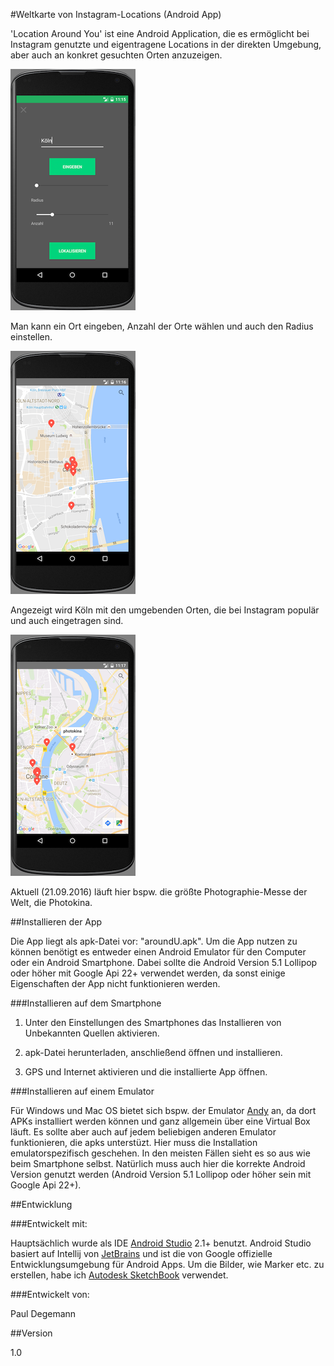 #Weltkarte von Instagram-Locations (Android App)

'Location Around You' ist eine Android Application, die es ermöglicht bei Instagram genutzte und eigentragene Locations in der direkten Umgebung, aber auch an konkret gesuchten Orten anzuzeigen.

   
![](bild1.png "Auswahl und Eingabe")
        
Man kann ein Ort eingeben, Anzahl der Orte wählen und auch den Radius einstellen.
   
   
![](bild2.png "Köln")    
  

Angezeigt wird Köln mit den umgebenden Orten, die bei Instagram populär und auch eingetragen sind.
     
     
![](bild3.png "photokina")
       
Aktuell (21.09.2016) läuft hier bspw. die größte Photographie-Messe der Welt, die Photokina.
  
   
##Installieren der App

Die App liegt als apk-Datei vor: "aroundU.apk".
Um die App nutzen zu können benötigt es entweder einen Android Emulator für den Computer oder ein Android Smartphone. Dabei sollte die Android Version 5.1 Lollipop oder höher mit Google Api 22+ verwendet werden, da sonst einige Eigenschaften der App nicht funktionieren werden.

###Installieren auf dem Smartphone

1. Unter den Einstellungen des Smartphones das Installieren von Unbekannten Quellen aktivieren.

2. apk-Datei herunterladen, anschließend öffnen und installieren.

3. GPS und Internet aktivieren und die installierte App öffnen.

###Installieren auf einem Emulator

Für Windows und Mac OS bietet sich bspw. der Emulator [Andy](http://www.andyroid.net) an, da dort APKs installiert werden können und ganz allgemein über eine Virtual Box läuft. Es sollte aber auch auf jedem beliebigen anderen Emulator funktionieren, die apks unterstüzt. Hier muss die Installation emulatorspezifisch geschehen. In den meisten Fällen sieht es so aus wie beim Smartphone selbst.
Natürlich muss auch hier die korrekte Android Version genutzt werden (Android Version 5.1 Lollipop oder höher sein mit Google Api 22+).

##Entwicklung

###Entwickelt mit:

Hauptsächlich wurde als IDE [Android Studio](https://developer.android.com/studio/index.html) 2.1+ benutzt. Android Studio basiert auf Intellij von [JetBrains](https://www.jetbrains.com) und ist die von Google offizielle Entwicklungsumgebung für Android Apps.
Um die Bilder, wie Marker etc. zu erstellen, habe ich [Autodesk SketchBook](https://itunes.apple.com/de/app/autodesk-sketchbook/id863486266?mt=12) verwendet.

###Entwickelt von:

Paul Degemann

##Version

1.0